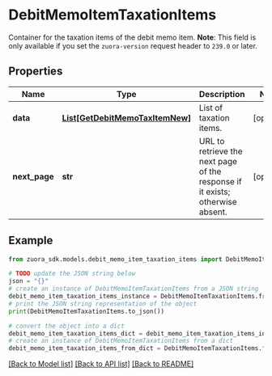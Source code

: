 # DebitMemoItemTaxationItems

Container for the taxation items of the debit memo item.  **Note**: This field is only available if you set the `zuora-version` request header to `239.0` or later. 

## Properties

Name | Type | Description | Notes
------------ | ------------- | ------------- | -------------
**data** | [**List[GetDebitMemoTaxItemNew]**](GetDebitMemoTaxItemNew.md) | List of taxation items.  | [optional] 
**next_page** | **str** | URL to retrieve the next page of the response if it exists; otherwise absent.  | [optional] 

## Example

```python
from zuora_sdk.models.debit_memo_item_taxation_items import DebitMemoItemTaxationItems

# TODO update the JSON string below
json = "{}"
# create an instance of DebitMemoItemTaxationItems from a JSON string
debit_memo_item_taxation_items_instance = DebitMemoItemTaxationItems.from_json(json)
# print the JSON string representation of the object
print(DebitMemoItemTaxationItems.to_json())

# convert the object into a dict
debit_memo_item_taxation_items_dict = debit_memo_item_taxation_items_instance.to_dict()
# create an instance of DebitMemoItemTaxationItems from a dict
debit_memo_item_taxation_items_from_dict = DebitMemoItemTaxationItems.from_dict(debit_memo_item_taxation_items_dict)
```
[[Back to Model list]](../README.md#documentation-for-models) [[Back to API list]](../README.md#documentation-for-api-endpoints) [[Back to README]](../README.md)


